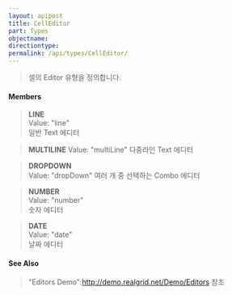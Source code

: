 ```yaml
---
layout: apipost
title: CellEditor
part: Types
objectname: 
directiontype: 
permalink: /api/types/CellEditor/
---
```



> 셀의 Editor 유형을 정의합니다.

#### Members

> **LINE**      
> Value: "line"     
> 일반 Text 에디터                 

> **MULTILINE** 
> Value: "multiLine" 
> 다중라인 Text 에디터             

> **DROPDOWN**  
> Value: "dropDown" 
> 여러 개 중 선택하는 Combo 에디터 

> **NUMBER**    
> Value: "number"   
> 숫자 에디터                      

> **DATE**      
> Value: "date"      
> 날짜 에디터                      

#### See Also
>
> "Editors Demo":http://demo.realgrid.net/Demo/Editors 참조
